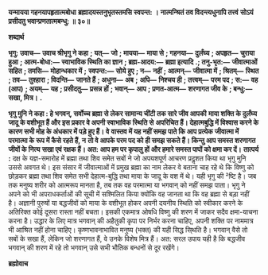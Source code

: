**यन्मायया गहनयापहृतात्मबोधा** **ब्रह्मादयस्तनुभृतस्तमसि स्वपन्त: ।** **नात्मन्श्रितं तव विदन्त्यधुनापि तत्त्वं** **सोऽयं प्रसीदतु भवान्प्रणतात्मबन्धु: ॥ ३०॥** 

**शब्दार्थ** 

**भृगु: उवाच—** **उवाच श्रीभृगु ने कहा** **; यत्—** **जो** **; मायया—** **माया से** **; गहनया—** **दुर्लंघ्य** **; अपहृत—** **चुराया हुआ** **; आत्म-बोधा:—** **स्वाभाविक स्थिति का ज्ञान** **; ब्रह्म-आदय:—** **ब्रह्मा इत्यादि** **.; तनु-भृत:—** **जीवात्माओं सहित** **; तमसि—** **मोहान्धकार में** **;** **स्वपन्त:—** **सोये हुए** **; न—** **नहीं** **; आत्मन्—** **जीवात्मा में** **; श्रितम्—** **स्थित** **; तव—** **तुश्हारा** **; विदन्ति—** **जानते हैं** **; अधुना—** **अब** **;** **अपि—** **निश्चय ही** **; तत्त्वम्—** **परम पद** **; स:—** **वह (आप)** **; अयम्—** **यह** **; प्रसीदतु—** **प्रसन्न हों** **; भवान्—** **आप** **; प्रणत-आत्म—** **शरणागत जीव के** **; बन्धु:—** **सखा, मित्र।** **.** 

**भृगु मुनि ने कहा : हे भगवन्, सर्वोच्च ब्रह्मा से लेकर सामान्य चींटी तक सारे जीव आपकी** **माया शक्ति के दुर्लंघ्य जादू के वशीभूत हैं और इस प्रकार वे अपनी स्वाभाविक स्थिति से** **अपरिचित हैं। देहात्मबुद्धि में विश्वास करने के कारण सभी मोह के अंधकार में पड़े हुए हैं। वे** **वास्तव में यह नहीं समझ पाते कि आप प्रत्येक जीवात्मा में परमात्मा के रूप में कैसे रहते हैं, न** **तो वे आपके परम पद को ही समझ सकते हैं। किन्तु आप समस्त शरणागत जीवों के नित्य** **सखा एवं रक्षक हैं। अत: आप हम पर कृपालु हों और हमारे समस्त पापों को क्षमा कर दें।** **तात्पर्य :** दक्ष के यज्ञ-समारोह में ब्रह्मा तथा शिव समेत सबों ने जो अपयशपूर्ण आचरण प्रदॢशत किया था भृगु मुनि उससे अवगत थे। इस संसार में जीवात्माओं में प्रमुख ब्रह्मा का नाम लेकर वे बताना चाह रहे थे कि विष्णु को छोड़कर ब्रह्मा तथा शिव समेत सभी देहात्म-बुद्धि तथा माया के जादू के वश में थे। यही भृगु की ²ष्टि है। जब तक मनुष्य शरीर को आत्मरूप मानता है, तब तक वह परमात्मा या भगवान् को नहीं समझ पाता। भृगु ने अपने को भी अपराधकर्ताओं की सूची में सश्मिलित किया क्योंकि वह जानता था कि वह ब्रह्मा से बड़ा नहीं है। अज्ञानी पुरुषों या बद्धजीवों को माया के वशीभूत होकर अपनी दयनीय स्थिति को स्वीकार करने के अतिरिक्त कोई दूसरा रास्ता नहीं बचता। इसकी एकमात्र ओषधि विष्णु की शरण में जाकर सदैव क्षमा-याचना करना है। उद्धार के लिए मात्र भगवान् की अहैतुकी कृपा पर निर्भर करना चाहिए, अपनी शक्ति पर नाममात्र भी आश्रित नहीं होना चाहिए। कृष्णभावनाभावित मनुष्य (भक्त) की यही सिद्ध सि्थति है। भगवान् वैसे तो सबों के सखा हैं, लेकिन जो शरणागत हैं, वे उनके विशेष मित्र हैं। अत: सरल उपाय यही है कि बद्धजीव भगवान् की शरण में रहे तो भगवान् उसे सभी भौतिक बन्धनों से दूर रखेंगे।  

**ब्रह्मोवाच** 